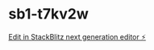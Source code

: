 # sb1-t7kv2w

[Edit in StackBlitz next generation editor ⚡️](https://stackblitz.com/~/github.com/toto0130/sb1-t7kv2w)